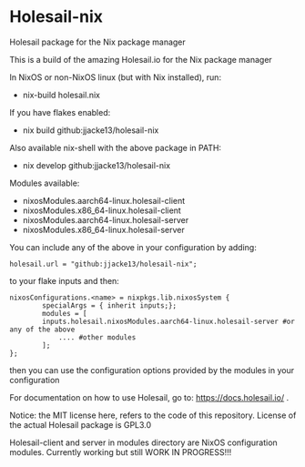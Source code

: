 # Holesail-nix
Holesail package for the Nix package manager

This is a build of the amazing Holesail.io for the Nix package manager

In NixOS or non-NixOS linux (but with Nix installed), run: 

- nix-build holesail.nix

If you have flakes enabled:

- nix build github:jjacke13/holesail-nix

Also available nix-shell with the above package in PATH:

- nix develop github:jjacke13/holesail-nix

Modules available: 

- nixosModules.aarch64-linux.holesail-client
- nixosModules.x86_64-linux.holesail-client
- nixosModules.aarch64-linux.holesail-server
- nixosModules.x86_64-linux.holesail-server

You can include any of the above in your configuration by adding:

	holesail.url = "github:jjacke13/holesail-nix";  

to your flake inputs and then:

	nixosConfigurations.<name> = nixpkgs.lib.nixosSystem {
      		specialArgs = { inherit inputs;};
      		modules = [
			inputs.holesail.nixosModules.aarch64-linux.holesail-server #or any of the above
        		.... #other modules
        	];      
	};

then you can use the configuration options provided by the modules in your configuration



For documentation on how to use Holesail, go to: https://docs.holesail.io/ .

Notice: the MIT license here, refers to the code of this repository. License of the actual Holesail package is GPL3.0

Holesail-client and server in modules directory are NixOS configuration modules. Currently working but still WORK IN PROGRESS!!!
